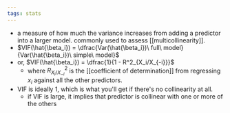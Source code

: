 ```yaml
---
tags: stats
---
```


- a measure of how much the variance increases from adding a predictor into a larger model. commonly used to assess [[multicollinearity]].
- $VIF(\hat{\beta_i}) = \dfrac{Var(\hat{\beta_i})\ full\ model}{Var(\hat{\beta_i})\ simple\ model}$
- or, $VIF(\hat{\beta_i}) = \dfrac{1}{1 - R^2_{X_i/X_{-i}}}$
	- where $R^2_{X_i/X_{-i}}$ is the [[coefficient of determination]] from regressing $x_i$ against all the other predictors.
- VIF is ideally 1, which is what you'll get if there's no collinearity at all.
	- if VIF is large, it implies that predictor is collinear with one or more of the others